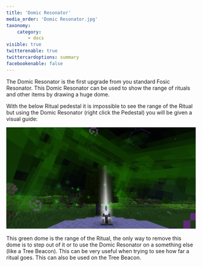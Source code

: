 ```yaml
---
title: 'Domic Resonator'
media_order: 'Domic Resonator.jpg'
taxonomy:
    category:
        - docs
visible: true
twitterenable: true
twittercardoptions: summary
facebookenable: false
---
```


The Domic Resonator is the first upgrade from you standard Fosic Resonator. This Domic Resonator can be used to show the range of rituals and other items by drawing a huge dome. 

With the below Ritual pedestal it is impossible to see the range of the Ritual but using the Domic Resonator (right click the Pedestal) you will be given a visual guide:

![](Domic%20Resonator.jpg)

This green dome is the range of the Ritual, the only way to remove this dome is to step out of it or to use the Domic Resonator on a something else (like a Tree Beacon). This can be very useful when trying to see how far a ritual goes. This can also be used on the Tree Beacon.
